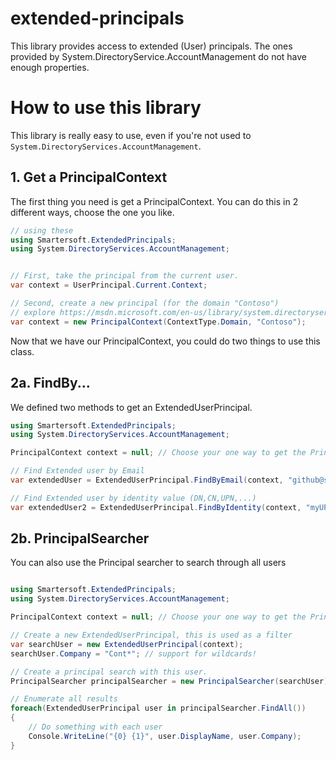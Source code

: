 # extended-principals
This library provides access to extended (User) principals. The ones provided by System.DirectoryService.AccountManagement do not have enough properties.

# How to use this library
This library is really easy to use, even if you're not used to ``System.DirectoryServices.AccountManagement``.

## 1. Get a PrincipalContext
The first thing you need is get a PrincipalContext. You can do this in 2 different ways, choose the one you like.
```csharp
// using these
using Smartersoft.ExtendedPrincipals;
using System.DirectoryServices.AccountManagement;


// First, take the principal from the current user.
var context = UserPrincipal.Current.Context;

// Second, create a new principal (for the domain "Contoso")
// explore https://msdn.microsoft.com/en-us/library/system.directoryservices.accountmanagement.principalcontext.principalcontext.aspx for more Constructors.
var context = new PrincipalContext(ContextType.Domain, "Contoso");
```

Now that we have our PrincipalContext, you could do two things to use this class.
## 2a. FindBy...
We defined two methods to get an ExtendedUserPrincipal.
```csharp
using Smartersoft.ExtendedPrincipals;
using System.DirectoryServices.AccountManagement;

PrincipalContext context = null; // Choose your one way to get the PrincipalContext

// Find Extended user by Email
var extendedUser = ExtendedUserPrincipal.FindByEmail(context, "github@svrooij.nl");

// Find Extended user by identity value (DN,CN,UPN,...)
var extendedUser2 = ExtendedUserPrincipal.FindByIdentity(context, "myUPN");
```
## 2b. PrincipalSearcher
You can also use the Principal searcher to search through all users
```csharp

using Smartersoft.ExtendedPrincipals;
using System.DirectoryServices.AccountManagement;

PrincipalContext context = null; // Choose your one way to get the PrincipalContext

// Create a new ExtendedUserPrincipal, this is used as a filter
var searchUser = new ExtendedUserPrincipal(context);
searchUser.Company = "Cont*"; // support for wildcards!

// Create a principal search with this user.
PrincipalSearcher principalSearcher = new PrincipalSearcher(searchUser);

// Enumerate all results
foreach(ExtendedUserPrincipal user in principalSearcher.FindAll())
{
    // Do something with each user
    Console.WriteLine("{0} {1}", user.DisplayName, user.Company);
}
```
